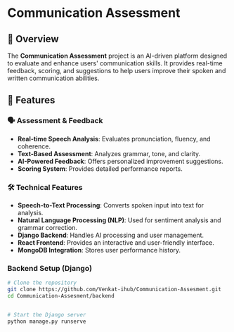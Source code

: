 # Communication Assessment

## 📌 Overview
The **Communication Assessment** project is an AI-driven platform designed to evaluate and enhance users' communication skills. It provides real-time feedback, scoring, and suggestions to help users improve their spoken and written communication abilities.

## 🌟 Features
### 🗣 **Assessment & Feedback**
- **Real-time Speech Analysis**: Evaluates pronunciation, fluency, and coherence.
- **Text-Based Assessment**: Analyzes grammar, tone, and clarity.
- **AI-Powered Feedback**: Offers personalized improvement suggestions.
- **Scoring System**: Provides detailed performance reports.

### 🛠 **Technical Features**
- **Speech-to-Text Processing**: Converts spoken input into text for analysis.
- **Natural Language Processing (NLP)**: Used for sentiment analysis and grammar correction.
- **Django Backend**: Handles AI processing and user management.
- **React Frontend**: Provides an interactive and user-friendly interface.
- **MongoDB Integration**: Stores user performance history.


### Backend Setup (Django)
```bash
# Clone the repository
git clone https://github.com/Venkat-ihub/Communication-Assesment.git
cd Communication-Assesment/backend


# Start the Django server
python manage.py runserve
